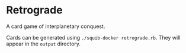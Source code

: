 # Retrograde

A card game of interplanetary conquest.

Cards can be generated using `./squib-docker retrograde.rb`. They will appear in the `output` directory.
